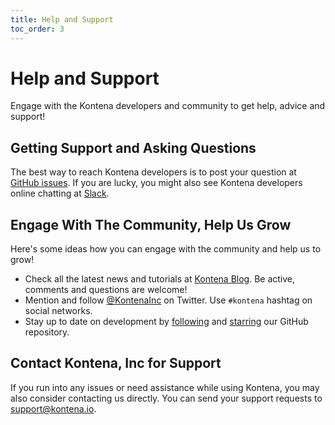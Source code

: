 ```yaml
---
title: Help and Support
toc_order: 3
---
```


# Help and Support

Engage with the Kontena developers and community to get help, advice and support!

## Getting Support and Asking Questions

The best way to reach Kontena developers is to post your question at [GitHub issues](https://github.com/kontena/kontena/issues). If you are lucky, you might also see Kontena developers online chatting at [Slack](https://slack.kontena.io/).

## Engage With The Community, Help Us Grow

Here's some ideas how you can engage with the community and help us to grow!

* Check all the latest news and tutorials at [Kontena Blog](http://blog.kontena.io). Be active, comments and questions are welcome!
* Mention and follow [@KontenaInc](https://twitter.com/KontenaInc) on Twitter. Use `#kontena` hashtag on social networks.
* Stay up to date on development by [following](https://github.com/kontena/kontena/watchers) and [starring](https://github.com/kontena/kontena/stargazers) our GitHub repository.

## Contact Kontena, Inc for Support

If you run into any issues or need assistance while using Kontena, you may also consider contacting us directly. You can send your support requests to <support@kontena.io>.
